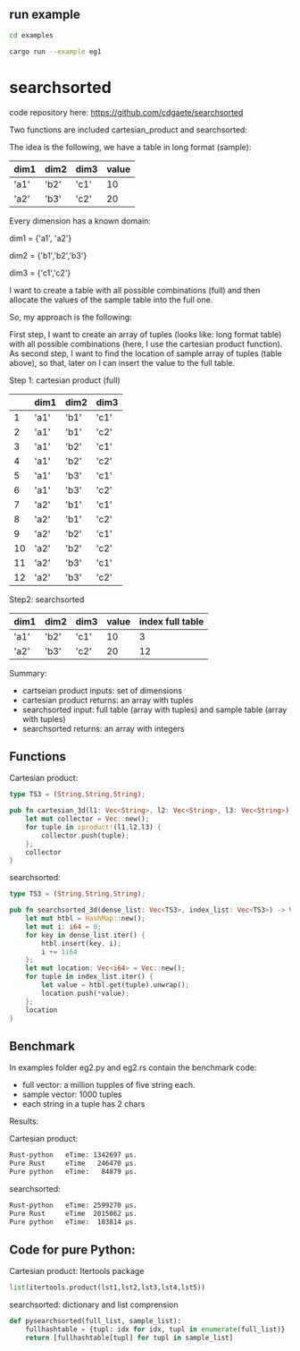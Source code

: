## run example

```Bash
cd examples

cargo run --example eg1
```

# searchsorted

code repository here: https://github.com/cdgaete/searchsorted

Two functions are included cartesian_product and searchsorted:

The idea is the following, we have a table in long format (sample):

| dim1 | dim2 | dim3 | value |
| ---- | ---- | ---- | ----- |
| 'a1' | 'b2' | 'c1' | 10    |
| 'a2' | 'b3' | 'c2' | 20    |

Every dimension has a known domain:

dim1 = {'a1', 'a2'}

dim2 = {'b1','b2','b3'}

dim3 = {'c1','c2'}

I want to create a table with all possible combinations (full) and then allocate the values of the sample table into the full one.

So, my approach is the following:

First step, I want to create an array of tuples (looks like: long format table) with all possible combinations (here, I use the cartesian product function). As second step, I want to find the location of sample array of tuples (table above), so that, later on I can insert the value to the full table.

Step 1: cartesian product (full)

|    | dim1 | dim2 | dim3 |  
| -- | ---- | ---- | ---- | 
|  1 | 'a1' | 'b1' | 'c1' |  
|  2 | 'a1' | 'b1' | 'c2' | 
|  3 | 'a1' | 'b2' | 'c1' |  <!--  first row of sample table above   -->
|  4 | 'a1' | 'b2' | 'c2' | 
|  5 | 'a1' | 'b3' | 'c1' | 
|  6 | 'a1' | 'b3' | 'c2' | 
|  7 | 'a2' | 'b1' | 'c1' | 
|  8 | 'a2' | 'b1' | 'c2' | 
|  9 | 'a2' | 'b2' | 'c1' | 
| 10 | 'a2' | 'b2' | 'c2' | 
| 11 | 'a2' | 'b3' | 'c1' | 
| 12 | 'a2' | 'b3' | 'c2' | <!--  second row of sample table above   -->

Step2: searchsorted

| dim1 | dim2 | dim3 | value | index full table |
| ---- | ---- | ---- | ----- | ---------------- |
| 'a1' | 'b2' | 'c1' | 10    | 3                |
| 'a2' | 'b3' | 'c2' | 20    | 12               |


Summary:
- cartseian product inputs: set of dimensions
- cartesian product returns: an array with tuples
- searchsorted input: full table (array with tuples) and sample table (array with tuples)
- searchsorted returns: an array with integers

## Functions

Cartesian product:

```Rust
type TS3 = (String,String,String);

pub fn cartesian_3d(l1: Vec<String>, l2: Vec<String>, l3: Vec<String>) -> Vec<TS3> {
    let mut collector = Vec::new();
    for tuple in iproduct!(l1,l2,l3) {
        collector.push(tuple);
    };
    collector
}
```

searchsorted:

```Rust
type TS3 = (String,String,String);

pub fn searchsorted_3d(dense_list: Vec<TS3>, index_list: Vec<TS3>) -> Vec<i64> {
    let mut htbl = HashMap::new();
    let mut i: i64 = 0;
    for key in dense_list.iter() {
        htbl.insert(key, i);
        i += 1i64
    };
    let mut location: Vec<i64> = Vec::new();
    for tuple in index_list.iter() {
        let value = htbl.get(tuple).unwrap();
        location.push(*value);
    };
    location
}
```

## Benchmark

In examples folder eg2.py and eg2.rs contain the benchmark code:

- full vector: a million tupples of five string each.
- sample vector: 1000 tuples
- each string in a tuple has 2 chars

Results:

Cartesian product:

```bash
Rust-python   eTime: 1342697 μs.
Pure Rust     eTime   246470 μs.
Pure python   eTime:   84879 μs.
```

searchsorted:

```bash
Rust-python   eTime: 2599270 μs.
Pure Rust     eTime  2015062 μs.
Pure python   eTime:  103814 μs.
```

Code for pure Python:
---------------------

Cartesian product: Itertools package

```Python
list(itertools.product(lst1,lst2,lst3,lst4,lst5))
```

searchsorted: dictionary and list comprension

```Python
def pysearchsorted(full_list, sample_list):
    fullhashtable = {tupl: idx for idx, tupl in enumerate(full_list)}
    return [fullhashtable[tupl] for tupl in sample_list]
```